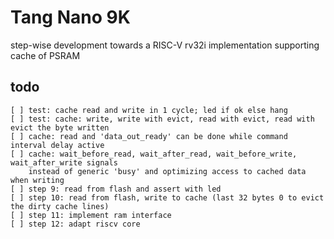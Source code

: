 # Tang Nano 9K

step-wise development towards a RISC-V rv32i implementation supporting cache of PSRAM

## todo
```
[ ] test: cache read and write in 1 cycle; led if ok else hang
[ ] test: cache: write, write with evict, read with evict, read with evict the byte written
[ ] cache: read and 'data_out_ready' can be done while command interval delay active
[ ] cache: wait_before_read, wait_after_read, wait_before_write, wait_after_write signals
    instead of generic 'busy' and optimizing access to cached data when writing
[ ] step 9: read from flash and assert with led
[ ] step 10: read from flash, write to cache (last 32 bytes 0 to evict the dirty cache lines)
[ ] step 11: implement ram interface
[ ] step 12: adapt riscv core
```